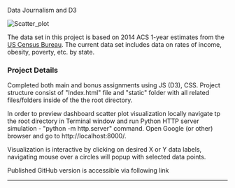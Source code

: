 Data Journalism and D3

![Scatter_plot]("static/images/Scatter.jpeg")


The data set in this project is based on 2014 ACS 1-year estimates from the [US Census Bureau](https://data.census.gov/cedsci/). The current data set includes data on rates of income, obesity, poverty, etc. by state.


### Project Details

Completed both main and bonus assignments using JS (D3), CSS. Project structure consist of "Index.html" file and "static" folder with all related files/folders inside of the the root directory.

In order to preview dashboard scatter plot visualization locally navigate tp the root directory in Terminal window and run Python HTTP server simulation - "python -m http.server" command. Open Google (or other) browser and go to http://localhost:8000/.

Visualization is interactive by clicking on desired X or Y data labels, navigating mouse over a circles will popup with selected data points.

Published GitHub version is accessible via following link 

- - -


